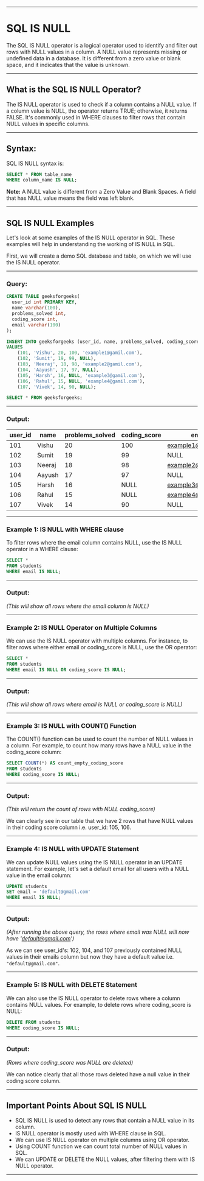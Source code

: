 
---

# SQL IS NULL

The SQL IS NULL operator is a logical operator used to identify and filter out rows with NULL values in a column. A NULL value represents missing or undefined data in a database. It is different from a zero value or blank space, and it indicates that the value is unknown.

---

## What is the SQL IS NULL Operator?

The IS NULL operator is used to check if a column contains a NULL value. If a column value is NULL, the operator returns TRUE; otherwise, it returns FALSE. It's commonly used in WHERE clauses to filter rows that contain NULL values in specific columns.

---

## Syntax:

SQL IS NULL syntax is:

```sql
SELECT * FROM table_name
WHERE column_name IS NULL;
````

**Note:** A NULL value is different from a Zero Value and Blank Spaces. A field that has NULL value means the field was left blank.

---

## SQL IS NULL Examples

Let's look at some examples of the IS NULL operator in SQL. These examples will help in understanding the working of IS NULL in SQL.

First, we will create a demo SQL database and table, on which we will use the IS NULL operator.

---

### Query:

```sql
CREATE TABLE geeksforgeeks(
  user_id int PRIMARY KEY,
  name varchar(100),
  problems_solved int,
  coding_score int,
  email varchar(100)
);

INSERT INTO geeksforgeeks (user_id, name, problems_solved, coding_score, email)
VALUES
    (101, 'Vishu', 20, 100, 'example1@gamil.com'),
    (102, 'Sumit', 19, 99, NULL),
    (103, 'Neeraj', 18, 98, 'example2@gamil.com'),
    (104, 'Aayush', 17, 97, NULL),
    (105, 'Harsh', 16, NULL, 'example3@gamil.com'),
    (106, 'Rahul', 15, NULL, 'example4@gamil.com'),
    (107, 'Vivek', 14, 90, NULL);

SELECT * FROM geeksforgeeks;
```

---

### Output:

| user\_id | name   | problems\_solved | coding\_score | email                                           |
| -------- | ------ | ---------------- | ------------- | ----------------------------------------------- |
| 101      | Vishu  | 20               | 100           | [example1@gamil.com](mailto:example1@gamil.com) |
| 102      | Sumit  | 19               | 99            | NULL                                            |
| 103      | Neeraj | 18               | 98            | [example2@gamil.com](mailto:example2@gamil.com) |
| 104      | Aayush | 17               | 97            | NULL                                            |
| 105      | Harsh  | 16               | NULL          | [example3@gamil.com](mailto:example3@gamil.com) |
| 106      | Rahul  | 15               | NULL          | [example4@gamil.com](mailto:example4@gamil.com) |
| 107      | Vivek  | 14               | 90            | NULL                                            |

---

### Example 1: IS NULL with WHERE clause

To filter rows where the email column contains NULL, use the IS NULL operator in a WHERE clause:

```sql
SELECT * 
FROM students
WHERE email IS NULL;
```

---

### Output:

*(This will show all rows where the email column is NULL)*

---

### Example 2: IS NULL Operator on Multiple Columns

We can use the IS NULL operator with multiple columns. For instance, to filter rows where either email or coding\_score is NULL, use the OR operator:

```sql
SELECT * 
FROM students
WHERE email IS NULL OR coding_score IS NULL;
```

---

### Output:

*(This will show all rows where email is NULL or coding\_score is NULL)*

---

### Example 3: IS NULL with COUNT() Function

The COUNT() function can be used to count the number of NULL values in a column. For example, to count how many rows have a NULL value in the coding\_score column:

```sql
SELECT COUNT(*) AS count_empty_coding_score
FROM students
WHERE coding_score IS NULL;
```

---

### Output:

*(This will return the count of rows with NULL coding\_score)*

We can clearly see in our table that we have 2 rows that have NULL values in their coding score column i.e. user\_id: 105, 106.

---

### Example 4: IS NULL with UPDATE Statement

We can update NULL values using the IS NULL operator in an UPDATE statement. For example, let's set a default email for all users with a NULL value in the email column:

```sql
UPDATE students
SET email = 'default@gmail.com'
WHERE email IS NULL;
```

---

### Output:

*(After running the above query, the rows where email was NULL will now have '[default@gmail.com](mailto:default@gmail.com)')*

As we can see user\_id's: 102, 104, and 107 previously contained NULL values in their emails column but now they have a default value i.e. `"default@gmail.com"`.

---

### Example 5: IS NULL with DELETE Statement

We can also use the IS NULL operator to delete rows where a column contains NULL values. For example, to delete rows where coding\_score is NULL:

```sql
DELETE FROM students
WHERE coding_score IS NULL;
```

---

### Output:

*(Rows where coding\_score was NULL are deleted)*

We can notice clearly that all those rows deleted have a null value in their coding score column.

---

## Important Points About SQL IS NULL

* SQL IS NULL is used to detect any rows that contain a NULL value in its column.
* IS NULL operator is mostly used with WHERE clause in SQL.
* We can use IS NULL operator on multiple columns using OR operator.
* Using COUNT function we can count total number of NULL values in SQL.
* We can UPDATE or DELETE the NULL values, after filtering them with IS NULL operator.

---
